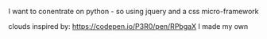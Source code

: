 
I want to conentrate on python - so using jquery and a css micro-framework


 clouds inspired by: https://codepen.io/P3R0/pen/RPbgaX
I made my own
